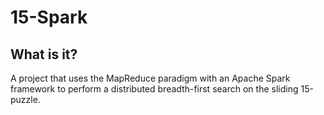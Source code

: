 # 15-Spark
## What is it?
A project that uses the MapReduce paradigm with an Apache Spark framework to perform a distributed breadth-first search on the sliding 15-puzzle. 
